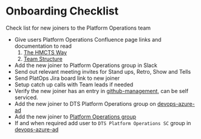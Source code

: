 # Onboarding Checklist

Check list for new joiners to the Platform Operations team

- Give users Platform Operations Confluence page links and documentation to read
    1. [The HMCTS Way](https://hmcts.github.io/#the-hmcts-way)
    2. [Team Structure](https://tools.hmcts.net/confluence/display/DTSPO/Team+Structure)
- Add the new joiner to Platform Operations group in Slack
- Send out relevant meeting invites for Stand ups, Retro, Show and Tells
- Send PlatOps Jira board link to new joiner
- Setup catch up calls with Team leads if needed
- Verify the new joiner has an entry in [github-management](https://github.com/hmcts/github-management), can be self serviced.
- Add the new joiner to DTS Platform Operations group on [devops-azure-ad](https://github.com/hmcts/devops-azure-ad)
- Add the new joiner to [Platform Operations group](https://github.com/orgs/hmcts/teams/platform-operations/members)
- If and when required add user to `DTS Platform Operations SC` group in [devops-azure-ad](https://github.com/hmcts/devops-azure-ad)

